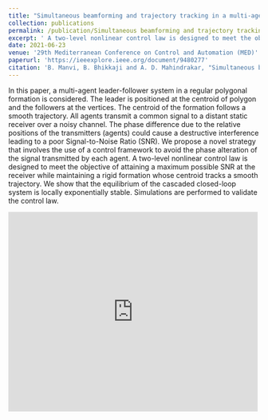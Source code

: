 ```yaml
---
title: "Simultaneous beamforming and trajectory tracking in a multi-agent formation"
collection: publications
permalink: /publication/Simultaneous beamforming and trajectory tracking in a multi-agent formation
excerpt: ' A two-level nonlinear control law is designed to meet the objective of attaining a maximum possible SNR at the receiver while maintaining a rigid formation whose centroid tracks a smooth trajectory. We show that the equilibrium of the cascaded closed-loop system is locally exponentially stable. Simulations are performed to validate the control law.'
date: 2021-06-23
venue: '29th Mediterranean Conference on Control and Automation (MED)'
paperurl: 'https://ieeexplore.ieee.org/document/9480277'
citation: 'B. Manvi, B. Bhikkaji and A. D. Mahindrakar, "Simultaneous beamforming and trajectory tracking in a multi-agent formation," 2021 29th Mediterranean Conference on Control and Automation (MED), 2021, pp. 1114-1119'
---
```

In this paper, a multi-agent leader-follower system in a regular polygonal formation is considered. The leader is positioned at the centroid of polygon and the followers at the vertices. The centroid of the formation follows a smooth trajectory. All agents transmit a common signal to a distant static receiver over a noisy channel. The phase difference due to the relative positions of the transmitters (agents) could cause a destructive interference leading to a poor Signal-to-Noise Ratio (SNR). We propose a novel strategy that involves the use of a control framework to avoid the phase alteration of the signal transmitted by each agent. A two-level nonlinear control law is designed to meet the objective of attaining a maximum possible SNR at the receiver while maintaining a rigid formation whose centroid tracks a smooth trajectory. We show that the equilibrium of the cascaded closed-loop system is locally exponentially stable. Simulations are performed to validate the control law.

<iframe width="500" height="400" src="http://www.youtube.com/embed/wMIaKA5AQtA" frameborder="0" allowfullscreen></iframe>


<!-- [Download paper here](http://academicpages.github.io/files/paper1.pdf) -->

<!-- Recommended citation: Your Name, You. (2009). "Paper Title Number 1." <i>Journal 1</i>. 1(1). -->